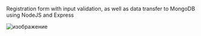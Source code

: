 Registration form with input validation, as well as data transfer to MongoDB using NodeJS and Express

![изображение](https://github.com/user-attachments/assets/b0db9350-30d3-4ed5-9ab6-0449bf996d56)
